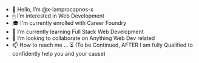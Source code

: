 - 🙋 Hello, I’m @x-lamprocapnos-x
- 🖱 I’m interested in Web Development
- 🎓 I'm currently enrolled with Career Foundry
- 🌱 I’m currently learning Full Stack Web Development
- 🤝 I’m looking to collaborate on Anything Web Dev related
- 📫 How to reach me ... ⏳ (To be Continued, AFTER I am fully Qualified to confidently help you and your cause)

<!---
x-lamprocapnos-x/x-lamprocapnos-x is a ✨ special ✨ repository because its `README.md` (this file) appears on your GitHub profile.
You can click the Preview link to take a look at your changes.
--->
